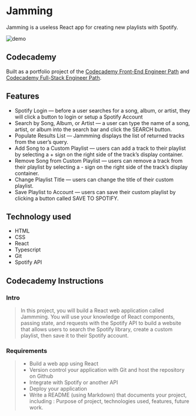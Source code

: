 # Jamming

Jamming is a useless React app for creating new playlists with Spotify.

![demo](https://raw.githubusercontent.com/rkadlick/jamming-spotify/public/screenshot.jpg)

## Codecademy

Built as a portfolio project of the [Codecademy Front-End Engineer Path](https://www.codecademy.com/career-journey/front-end-engineer) and [Codecademy Full-Stack Engineer Path](https://www.codecademy.com/career-journey/full-stack-engineer).

## Features

* Spotify Login — before a user searches for a song, album, or artist, they will click a button to login or setup a Spotify Account
* Search by Song, Album, or Artist — a user can type the name of a song, artist, or album into the search bar and click the SEARCH button.
* Populate Results List — Jammming displays the list of returned tracks from the user’s query.
* Add Song to a Custom Playlist — users can add a track to their playlist by selecting a + sign on the right side of the track’s display container.
* Remove Song from Custom Playlist — users can remove a track from their playlist by selecting a - sign on the right side of the track’s display container.
* Change Playlist Title — users can change the title of their custom playlist.
* Save Playlist to Account — users can save their custom playlist by clicking a button called SAVE TO SPOTIFY.

## Technology used

* HTML
* CSS
* React
* Typescript
* Git
* Spotify API

## Codecademy Instructions

### Intro

> In this project, you will build a React web application called Jammming. You will use your knowledge of React components, passing state, and requests with the Spotify API to build a website that allows users to search the Spotify library, create a custom playlist, then save it to their Spotify account.

### Requirements

> * Build a web app using React
> * Version control your application with Git and host the repository on Github
> * Integrate with Spotify or another API
> * Deploy your application
> * Write a README (using Markdown) that documents your project, including : Purpose of project, technologies used, features, future work.